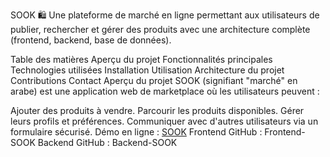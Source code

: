 SOOK 🛍️
Une plateforme de marché en ligne permettant aux utilisateurs de publier, rechercher et gérer des produits avec une architecture complète (frontend, backend, base de données).

Table des matières
Aperçu du projet
Fonctionnalités principales
Technologies utilisées
Installation
Utilisation
Architecture du projet
Contributions
Contact
Aperçu du projet
SOOK (signifiant "marché" en arabe) est une application web de marketplace où les utilisateurs peuvent :

Ajouter des produits à vendre.
Parcourir les produits disponibles.
Gérer leurs profils et préférences.
Communiquer avec d'autres utilisateurs via un formulaire sécurisé.
Démo en ligne : [SOOK](https://sooki.netlify.app/home)
Frontend GitHub : Frontend-SOOK
Backend GitHub : Backend-SOOK

